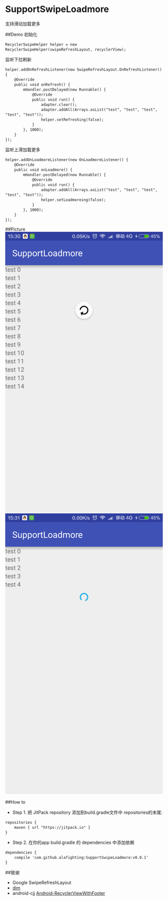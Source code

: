 # SupportSwipeLoadmore
支持滑动加载更多

##Demo
初始化

    RecyclerSwipeHelper helper = new RecyclerSwipeHelper(swipeRefreshLayout, recyclerView);

监听下拉刷新

    helper.addOnRefreshListener(new SwipeRefreshLayout.OnRefreshListener() {
        @Override
        public void onRefresh() {
            mHandler.postDelayed(new Runnable() {
                @Override
                public void run() {
                    adapter.clear();
                    adapter.addAll(Arrays.asList("test", "test", "test", "test", "test"));
                    helper.setRefreshing(false);
                }
            }, 1000);
        }
    });

监听上滑加载更多

    helper.addOnLoadmoreListener(new OnLoadmoreListener() {
        @Override
        public void onLoadmore() {
            mHandler.postDelayed(new Runnable() {
                @Override
                public void run() {
                    adapter.addAll(Arrays.asList("test", "test", "test", "test", "test"));
                    helper.setLoadmoreing(false);
                }
            }, 1000);
        }
    });

##Picture
![下拉刷新](./Screenshot/demo_refresh.png)
![加载更多](./Screenshot/demo_loadmore.png)

##How to

- Step 1. 把 JitPack repository 添加到build.gradle文件中 repositories的末尾:
```
repositories {
    maven { url "https://jitpack.io" }
}
```
- Step 2. 在你的app build.gradle 的 dependencies 中添加依赖
```
dependencies {
	compile 'com.github.alafighting:SupportSwipeLoadmore:v0.0.1'
}
```

##致谢
- Google SwipeRefreshLayout
- [dim](https://github.com/zzz40500)
- android-cjj [Android-RecyclerViewWithFooter](https://github.com/android-cjj/Android-RecyclerViewWithFooter)
